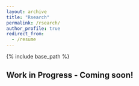 ```yaml
---
layout: archive
title: "Rsearch"
permalink: /rsearch/
author_profile: true
redirect_from:
  - /resume
---
```


{% include base_path %}

## Work in Progress - Coming soon!
